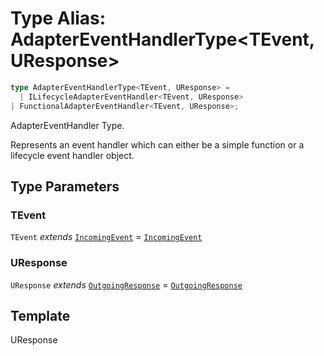 # Type Alias: AdapterEventHandlerType\<TEvent, UResponse\>

```ts
type AdapterEventHandlerType<TEvent, UResponse> = 
  | ILifecycleAdapterEventHandler<TEvent, UResponse>
| FunctionalAdapterEventHandler<TEvent, UResponse>;
```

AdapterEventHandler Type.

Represents an event handler which can either be a simple function or a lifecycle event handler object.

## Type Parameters

### TEvent

`TEvent` *extends* [`IncomingEvent`](../../events/IncomingEvent/classes/IncomingEvent.md) = [`IncomingEvent`](../../events/IncomingEvent/classes/IncomingEvent.md)

### UResponse

`UResponse` *extends* [`OutgoingResponse`](../../events/OutgoingResponse/classes/OutgoingResponse.md) = [`OutgoingResponse`](../../events/OutgoingResponse/classes/OutgoingResponse.md)

## Template

UResponse

